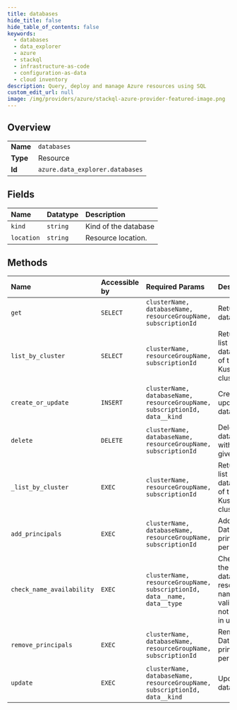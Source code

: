 ```yaml
---
title: databases
hide_title: false
hide_table_of_contents: false
keywords:
  - databases
  - data_explorer
  - azure    
  - stackql
  - infrastructure-as-code
  - configuration-as-data
  - cloud inventory
description: Query, deploy and manage Azure resources using SQL
custom_edit_url: null
image: /img/providers/azure/stackql-azure-provider-featured-image.png
---
```

  
    

## Overview
<table><tbody>
<tr><td><b>Name</b></td><td><code>databases</code></td></tr>
<tr><td><b>Type</b></td><td>Resource</td></tr>
<tr><td><b>Id</b></td><td><code>azure.data_explorer.databases</code></td></tr>
</tbody></table>

## Fields
| Name | Datatype | Description |
|:-----|:---------|:------------|
| `kind` | `string` | Kind of the database |
| `location` | `string` | Resource location. |
## Methods
| Name | Accessible by | Required Params | Description |
|:-----|:--------------|:----------------|:------------|
| `get` | `SELECT` | `clusterName, databaseName, resourceGroupName, subscriptionId` | Returns a database. |
| `list_by_cluster` | `SELECT` | `clusterName, resourceGroupName, subscriptionId` | Returns the list of databases of the given Kusto cluster. |
| `create_or_update` | `INSERT` | `clusterName, databaseName, resourceGroupName, subscriptionId, data__kind` | Creates or updates a database. |
| `delete` | `DELETE` | `clusterName, databaseName, resourceGroupName, subscriptionId` | Deletes the database with the given name. |
| `_list_by_cluster` | `EXEC` | `clusterName, resourceGroupName, subscriptionId` | Returns the list of databases of the given Kusto cluster. |
| `add_principals` | `EXEC` | `clusterName, databaseName, resourceGroupName, subscriptionId` | Add Database principals permissions. |
| `check_name_availability` | `EXEC` | `clusterName, resourceGroupName, subscriptionId, data__name, data__type` | Checks that the databases resource name is valid and is not already in use. |
| `remove_principals` | `EXEC` | `clusterName, databaseName, resourceGroupName, subscriptionId` | Remove Database principals permissions. |
| `update` | `EXEC` | `clusterName, databaseName, resourceGroupName, subscriptionId, data__kind` | Updates a database. |
